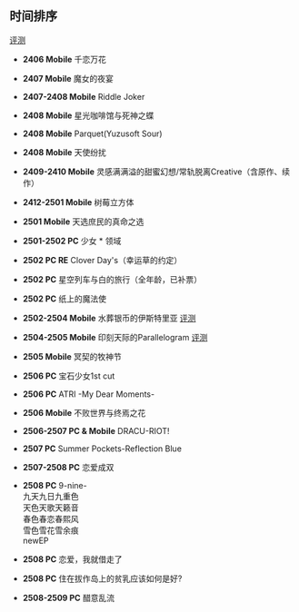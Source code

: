 ## 时间排序
[评测](https://github.com/FSF0912/GalgamePlay/wiki)

- **2406 Mobile** 千恋万花
- **2407 Mobile** 魔女的夜宴
- **2407-2408 Mobile** Riddle Joker
- **2408 Mobile** 星光咖啡馆与死神之蝶
- **2408 Mobile** Parquet(Yuzusoft Sour)
- **2408 Mobile** 天使纷扰

- **2409-2410 Mobile** 灵感满满溢的甜蜜幻想/常轨脱离Creative（含原作、续作）
- **2412-2501 Mobile** 树莓立方体
- **2501 Mobile** 天选庶民的真命之选

- **2501-2502 PC** 少女 * 领域
- **2502 PC RE** Clover Day's（幸运草的约定）
- **2502 PC** 星空列车与白的旅行（全年龄，已补票）

- **2502 PC** 纸上的魔法使
- **2502-2504 Mobile** 水葬银币的伊斯特里亚 [评测](https://github.com/FSF0912/GalgamePlay/wiki/UGUISU-KAGURA#%E6%B0%B4%E8%91%AC%E9%93%B6%E8%B4%A7%E7%9A%84%E4%BC%8A%E6%96%AF%E7%89%B9%E9%87%8C%E4%BA%9A)
- **2504-2505 Mobile** 印刻天际的Parallelogram [评测](https://github.com/FSF0912/GalgamePlay/wiki/UGUISU-KAGURA#%E5%8D%B0%E5%88%BB%E5%A4%A9%E9%99%85%E7%9A%84parallelogram)
- **2505 Mobile** 冥契的牧神节
- **2506 PC** 宝石少女1st cut
- **2506 PC** ATRI -My Dear Moments-
- **2506 Mobile** 不败世界与终焉之花
- **2506-2507 PC & Mobile** DRACU-RIOT!
- **2507 PC** Summer Pockets-Reflection Blue
- **2507-2508 PC** 恋爱成双
- **2508 PC** 9-nine-
  <br>九天九日九重色
  <br>天色天歌天籁音
  <br>春色春恋春熙风
  <br>雪色雪花雪余痕
  <br>newEP
- **2508 PC** 恋爱，我就借走了
- **2508 PC** 住在拔作岛上的贫乳应该如何是好?
- **2508-2509 PC** 醋意乱流
